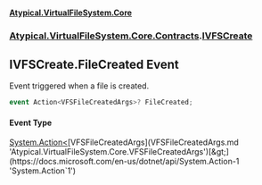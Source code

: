 #### [Atypical.VirtualFileSystem.Core](VirtualFileSystem.md 'VirtualFileSystem')
### [Atypical.VirtualFileSystem.Core.Contracts](VirtualFileSystem.md#Atypical.VirtualFileSystem.Core.Contracts 'Atypical.VirtualFileSystem.Core.Contracts').[IVFSCreate](IVFSCreate.md 'Atypical.VirtualFileSystem.Core.Contracts.IVFSCreate')

## IVFSCreate.FileCreated Event

Event triggered when a file is created.

```csharp
event Action<VFSFileCreatedArgs>? FileCreated;
```

#### Event Type
[System.Action&lt;](https://docs.microsoft.com/en-us/dotnet/api/System.Action-1 'System.Action`1')[VFSFileCreatedArgs](VFSFileCreatedArgs.md 'Atypical.VirtualFileSystem.Core.VFSFileCreatedArgs')[&gt;](https://docs.microsoft.com/en-us/dotnet/api/System.Action-1 'System.Action`1')